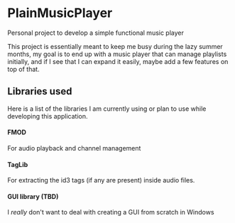 # PlainMusicPlayer
Personal project to develop a simple functional music player

This project is essentially meant to keep me busy during the lazy summer months,
my goal is to end up with a music player that can manage playlists initially, and
if I see that I can expand it easily, maybe add a few features on top of that.


##  Libraries used
Here is a list of the libraries I am currently using or plan to use while 
developing this application.

#### FMOD
 For audio playback and channel management
        
#### TagLib
For extracting the id3 tags (if any are present) inside audio files.
        
#### GUI library (TBD)
I *really* don't want to deal with creating a GUI from scratch in Windows
